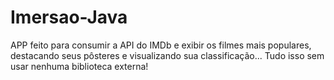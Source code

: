 # Imersao-Java
APP feito para consumir a API do IMDb e exibir os filmes mais populares, destacando seus pôsteres e visualizando sua classificação... Tudo isso sem usar nenhuma biblioteca externa!
